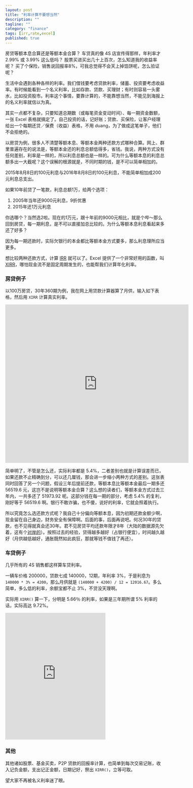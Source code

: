 ```yaml
---
layout: post
title: "利率计算不要想当然"
description: ""
tagline: ""
category: "finance"
tags: [irr,rate,excel]
published: true
---
```


房贷等额本息合算还是等额本金合算？
车贷真的像 4S 店宣传得那样，年利率才 2.99% 或 3.99% 这么低吗？
股票买进买出几十上百次，怎么知道我的收益率呢？
买了个保险，销售说回报率8%，可我总觉得不会天上掉馅饼呢，怎么验证呢？

生活中会遇到各种各样的利率。我们借钱要考虑贷款利率，储蓄、投资要考虑收益率。有时候能看到一个名义利率，比如存款、贷款、买理财；有时则容易一头雾水，比如投资股市。利率这个事情，要靠计算的，不能靠想当然，不能见到海报上的名义利率就信以为真。

其实一点都不复杂，只要知道总期数（或每笔资金变动时间）、每一期资金数额，一张 Excel 表格就搞定了。自己投资的话，记好账；贷款、买保险，让客户经理给出一个每期还贷／保费（收益）表格，不用 duang，为了做成这笔单子，他们不会拒绝的。

以房贷为例，很多人不清楚等额本息、等额本金两种还款方式哪种合算。网上、群里普遍存在的说法是，等额本金还的利息总额低得多，省钱。我说，两种方式没有任何差别，利率是一样的，所以利息总额也是一样的。可为什么等额本息的利息总额多出一大截呢？这个误解的根源就是，不同时期的钱，是不可以简单相加的。

2015年8月8日的100元利息与2016年8月8日的100元利息，不能简单相加成200元利息总支出。

如果10年前贷了一笔款，利息总额1万，给两个选项：

1. 2005年当年还9000元利息，9折优惠
2. 2015年还1万元利息

你选哪个？当然选2啦。现在的1万元，跟十年前的9000元相比，就是个哔～那么回到房贷，每一期利息，是不可以直接加总比较的。为什么等额本息利息看起来多还了好多？

因为每一期还款时，实际欠银行的本金都比等额本金方式要多，那么利息理所应当更多。

想比较两种还款方式，计算 [IRR](https://en.wikipedia.org/wiki/Internal_rate_of_return) 就可以了。Excel 提供了一个非常好用的函数，叫 [XIRR](https://support.office.com/en-US/article/XIRR-function-de1242ec-6477-445b-b11b-a303ad9adc9d?omkt=en-001)，哪怕现金流不是固定周期发生的，也能帮我们计算年化利率。

### 房贷例子

以100万房贷，30年360期为例，我在网上用贷款计算器算了月供，输入如下表格，然后用 `XIRR` 计算真实利率。

<iframe width="580" height="500" frameborder="0" scrolling="no" src="https://onedrive.live.com/embed?cid=A0532FA9C7CF57AB&resid=A0532FA9C7CF57AB%21134334&authkey=AJ1-9s8TG7Bn8QM&em=2&wdAllowInteractivity=False&Item='Sheet1'!A1%3AH101&wdHideGridlines=True&wdDownloadButton=True"></iframe>

简单明了，不管是怎么还，实际利率都是 5.4%，二者差别也就是计算误差而已，如果还款不止精确到分，可以还几厘钱，那会进一步缩小两种方式的差别。这张表同时回答了另一个问题，假设三年后提前还款，等额本息比等额本金最后一期多还 56519.6 元，这岂不是说明等额本金合算？这么想的读者们，等额本金方式过去三年内，一共多还了 51973.92 呢。这部分钱在每一期的部分，考虑 5.4% 的复利，刚好等于 56519.6 啊。银行不敢诈骗，也不傻，说好的利率，它就会照着执行。

所以究竟怎么选还款方式呢？我自己十分偏向等额本息，因为初期还款金额少啊，现金留在自己身边，财务安全有保障啊。后面的事，后面再说吧。何况30年的贷款，也不见得就真会还30年。君不见房贷平均还款年限才8年（大陆的数据源先欠着，这有个[对岸的](http://www.ettoday.net/news/20150430/500296.htm)）。按照过去的经验，贷得越多越好（占银行便宜），时间越久越好（月供越低越好，通胀既然如此疯狂，那就等钱不值钱了再还）。

### 车贷例子

几乎所有的 4S 销售都这样算车贷利率。

一辆车价格 200000，贷款七成 140000，12期，年利率 3%，于是利息为 `140000 * 3% = 4200`，那么月供就是 `(140000 + 4200) / 12 = 12016.67`。多么简单，多么低的利率，余额宝都不止 3%，不贷没天理啊。

实际用 `XIRR()` 算一下，分明是 5.66％ 的利率，如果是三年期所谓 5% 利率的话，实际高达 9.72%。

<iframe width="317" height="400" frameborder="0" scrolling="no" src="https://onedrive.live.com/embed?cid=A0532FA9C7CF57AB&resid=A0532FA9C7CF57AB%21134337&authkey=AG5YoBhzexA4I54&em=2&wdAllowInteractivity=False&Item='Sheet1'!A1%3AC39&wdHideGridlines=True&wdDownloadButton=True"></iframe>

### 其他

其他诸如股票、基金买卖，P2P 贷款的回报率计算，也简单到每次交易记账，收入记负金额，支出记正金额，日期记好，祭出 `XIRR()`，立等可取。

望大家不再被名义利率迷了眼。